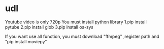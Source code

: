 # udl
Youtube video is only 720p
You must install python library
1.pip install pytube
2.pip install glob
3.pip install os-sys

If you want use all function, you must download "ffmpeg" ,register path and "pip install moviepy"